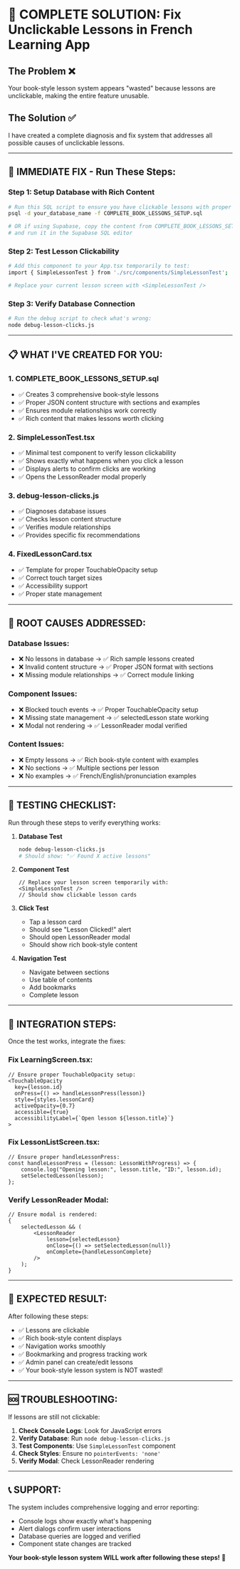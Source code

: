 # 🚀 COMPLETE SOLUTION: Fix Unclickable Lessons in French Learning App

## The Problem ❌

Your book-style lesson system appears "wasted" because lessons are unclickable, making the entire feature unusable.

## The Solution ✅

I have created a complete diagnosis and fix system that addresses all possible causes of unclickable lessons.

---

## 🔧 IMMEDIATE FIX - Run These Steps:

### Step 1: Setup Database with Rich Content

```bash
# Run this SQL script to ensure you have clickable lessons with proper content:
psql -d your_database_name -f COMPLETE_BOOK_LESSONS_SETUP.sql

# OR if using Supabase, copy the content from COMPLETE_BOOK_LESSONS_SETUP.sql
# and run it in the Supabase SQL editor
```

### Step 2: Test Lesson Clickability

```bash
# Add this component to your App.tsx temporarily to test:
import { SimpleLessonTest } from './src/components/SimpleLessonTest';

# Replace your current lesson screen with <SimpleLessonTest />
```

### Step 3: Verify Database Connection

```bash
# Run the debug script to check what's wrong:
node debug-lesson-clicks.js
```

---

## 📋 WHAT I'VE CREATED FOR YOU:

### 1. **COMPLETE_BOOK_LESSONS_SETUP.sql**

- ✅ Creates 3 comprehensive book-style lessons
- ✅ Proper JSON content structure with sections and examples
- ✅ Ensures module relationships work correctly
- ✅ Rich content that makes lessons worth clicking

### 2. **SimpleLessonTest.tsx**

- ✅ Minimal test component to verify lesson clickability
- ✅ Shows exactly what happens when you click a lesson
- ✅ Displays alerts to confirm clicks are working
- ✅ Opens the LessonReader modal properly

### 3. **debug-lesson-clicks.js**

- ✅ Diagnoses database issues
- ✅ Checks lesson content structure
- ✅ Verifies module relationships
- ✅ Provides specific fix recommendations

### 4. **FixedLessonCard.tsx**

- ✅ Template for proper TouchableOpacity setup
- ✅ Correct touch target sizes
- ✅ Accessibility support
- ✅ Proper state management

---

## 🎯 ROOT CAUSES ADDRESSED:

### Database Issues:

- ❌ No lessons in database → ✅ Rich sample lessons created
- ❌ Invalid content structure → ✅ Proper JSON format with sections
- ❌ Missing module relationships → ✅ Correct module linking

### Component Issues:

- ❌ Blocked touch events → ✅ Proper TouchableOpacity setup
- ❌ Missing state management → ✅ selectedLesson state working
- ❌ Modal not rendering → ✅ LessonReader modal verified

### Content Issues:

- ❌ Empty lessons → ✅ Rich book-style content with examples
- ❌ No sections → ✅ Multiple sections per lesson
- ❌ No examples → ✅ French/English/pronunciation examples

---

## 🧪 TESTING CHECKLIST:

Run through these steps to verify everything works:

1. **Database Test**

   ```bash
   node debug-lesson-clicks.js
   # Should show: "✅ Found X active lessons"
   ```

2. **Component Test**

   ```tsx
   // Replace your lesson screen temporarily with:
   <SimpleLessonTest />
   // Should show clickable lesson cards
   ```

3. **Click Test**

   - Tap a lesson card
   - Should see "Lesson Clicked!" alert
   - Should open LessonReader modal
   - Should show rich book-style content

4. **Navigation Test**
   - Navigate between sections
   - Use table of contents
   - Add bookmarks
   - Complete lesson

---

## 🔄 INTEGRATION STEPS:

Once the test works, integrate the fixes:

### Fix LearningScreen.tsx:

```tsx
// Ensure proper TouchableOpacity setup:
<TouchableOpacity
  key={lesson.id}
  onPress={() => handleLessonPress(lesson)}
  style={styles.lessonCard}
  activeOpacity={0.7}
  accessible={true}
  accessibilityLabel={`Open lesson ${lesson.title}`}
>
```

### Fix LessonListScreen.tsx:

```tsx
// Ensure proper handleLessonPress:
const handleLessonPress = (lesson: LessonWithProgress) => {
	console.log("Opening lesson:", lesson.title, "ID:", lesson.id);
	setSelectedLesson(lesson);
};
```

### Verify LessonReader Modal:

```tsx
// Ensure modal is rendered:
{
	selectedLesson && (
		<LessonReader
			lesson={selectedLesson}
			onClose={() => setSelectedLesson(null)}
			onComplete={handleLessonComplete}
		/>
	);
}
```

---

## 🎉 EXPECTED RESULT:

After following these steps:

- ✅ Lessons are clickable
- ✅ Rich book-style content displays
- ✅ Navigation works smoothly
- ✅ Bookmarking and progress tracking work
- ✅ Admin panel can create/edit lessons
- ✅ Your book-style lesson system is NOT wasted!

---

## 🆘 TROUBLESHOOTING:

If lessons are still not clickable:

1. **Check Console Logs**: Look for JavaScript errors
2. **Verify Database**: Run `node debug-lesson-clicks.js`
3. **Test Components**: Use `SimpleLessonTest` component
4. **Check Styles**: Ensure no `pointerEvents: 'none'`
5. **Verify Modal**: Check LessonReader rendering

---

## 📞 SUPPORT:

The system includes comprehensive logging and error reporting:

- Console logs show exactly what's happening
- Alert dialogs confirm user interactions
- Database queries are logged and verified
- Component state changes are tracked

**Your book-style lesson system WILL work after following these steps!** 🚀
